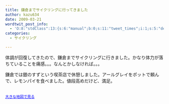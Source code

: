```yaml
---
title: 鎌倉までサイクリングに行ってきました
author: kazu634
date: 2009-03-21
wordtwit_post_info:
  - 'O:8:"stdClass":13:{s:6:"manual";b:0;s:11:"tweet_times";i:1;s:5:"delay";i:0;s:7:"enabled";i:1;s:10:"separation";s:2:"60";s:7:"version";s:3:"3.7";s:14:"tweet_template";b:0;s:6:"status";i:2;s:6:"result";a:0:{}s:13:"tweet_counter";i:2;s:13:"tweet_log_ids";a:1:{i:0;i:4533;}s:9:"hash_tags";a:0:{}s:8:"accounts";a:1:{i:0;s:7:"kazu634";}}'
categories:
  - サイクリング

---
```

<div class="section">
<p>
    体調が回復してきたので、鎌倉までサイクリングに行きました。かなり体力が落ちていることを痛感。。。なんとかしなければ。。。
</p>
  
<p>
    鎌倉では銀のすずという喫茶店で休憩しました。アールグレイをポットで頼んで、レモンパイを食べました。値段高めだけど、満足。
</p>
  
<p>
<br /><small><a href="http://maps.google.co.jp/maps?f=q&#38;source=embed&#38;hl=ja&#38;geocode=&#38;view=map&#38;q=%E7%A5%9E%E5%A5%88%E5%B7%9D%E7%9C%8C%E9%8E%8C%E5%80%89%E5%B8%82%E5%B0%8F%E7%94%BA%EF%BC%91%E4%B8%81%E7%9B%AE%EF%BC%95%E2%88%92%EF%BC%93%EF%BC%90&#38;sll=35.319034,139.551392&#38;sspn=0.006364,0.010375&#38;gl=jp&#38;ie=UTF8&#38;z=14&#38;iwloc=addr&#38;ll=35.328851,139.555635" onclick="__gaTracker('send', 'event', 'outbound-article', 'http://maps.google.co.jp/maps?f=q&#038;source=embed&#038;hl=ja&#038;geocode=&#038;view=map&#038;q=%E7%A5%9E%E5%A5%88%E5%B7%9D%E7%9C%8C%E9%8E%8C%E5%80%89%E5%B8%82%E5%B0%8F%E7%94%BA%EF%BC%91%E4%B8%81%E7%9B%AE%EF%BC%95%E2%88%92%EF%BC%93%EF%BC%90&#038;sll=35.319034,139.551392&#038;sspn=0.006364,0.010375&#038;gl=jp&#038;ie=UTF8&#038;z=14&#038;iwloc=addr&#038;ll=35.328851,139.555635', '大きな地図で見る');" style="color:#0000FF;text-align:left">大きな地図で見る</a></small>
</p>
</div>
